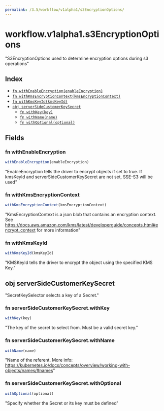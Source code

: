 ```yaml
---
permalink: /3.5/workflow/v1alpha1/s3EncryptionOptions/
---
```


# workflow.v1alpha1.s3EncryptionOptions

"S3EncryptionOptions used to determine encryption options during s3 operations"

## Index

* [`fn withEnableEncryption(enableEncryption)`](#fn-withenableencryption)
* [`fn withKmsEncryptionContext(kmsEncryptionContext)`](#fn-withkmsencryptioncontext)
* [`fn withKmsKeyId(kmsKeyId)`](#fn-withkmskeyid)
* [`obj serverSideCustomerKeySecret`](#obj-serversidecustomerkeysecret)
  * [`fn withKey(key)`](#fn-serversidecustomerkeysecretwithkey)
  * [`fn withName(name)`](#fn-serversidecustomerkeysecretwithname)
  * [`fn withOptional(optional)`](#fn-serversidecustomerkeysecretwithoptional)

## Fields

### fn withEnableEncryption

```ts
withEnableEncryption(enableEncryption)
```

"EnableEncryption tells the driver to encrypt objects if set to true. If kmsKeyId and serverSideCustomerKeySecret are not set, SSE-S3 will be used"

### fn withKmsEncryptionContext

```ts
withKmsEncryptionContext(kmsEncryptionContext)
```

"KmsEncryptionContext is a json blob that contains an encryption context. See https://docs.aws.amazon.com/kms/latest/developerguide/concepts.html#encrypt_context for more information"

### fn withKmsKeyId

```ts
withKmsKeyId(kmsKeyId)
```

"KMSKeyId tells the driver to encrypt the object using the specified KMS Key."

## obj serverSideCustomerKeySecret

"SecretKeySelector selects a key of a Secret."

### fn serverSideCustomerKeySecret.withKey

```ts
withKey(key)
```

"The key of the secret to select from.  Must be a valid secret key."

### fn serverSideCustomerKeySecret.withName

```ts
withName(name)
```

"Name of the referent. More info: https://kubernetes.io/docs/concepts/overview/working-with-objects/names/#names"

### fn serverSideCustomerKeySecret.withOptional

```ts
withOptional(optional)
```

"Specify whether the Secret or its key must be defined"